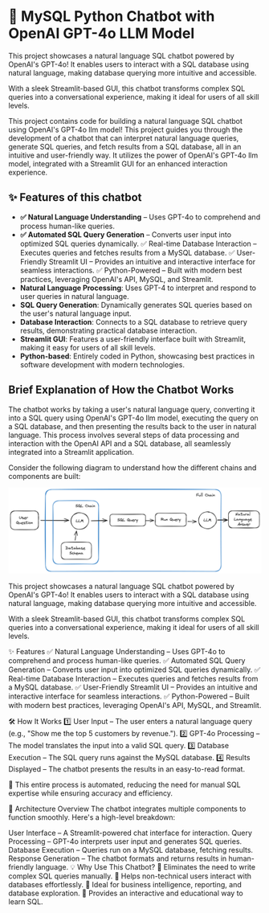 # 🚀 MySQL Python Chatbot with OpenAI GPT-4o LLM Model

This project showcases a natural language SQL chatbot powered by OpenAI's GPT-4o! It enables users to interact with a SQL database using natural language, making database querying more intuitive and accessible.

With a sleek Streamlit-based GUI, this chatbot transforms complex SQL queries into a conversational experience, making it ideal for users of all skill levels.

This project contains code for building a natural language SQL chatbot using OpenAI's GPT-4o llm model! This project guides you through the development of a chatbot that can interpret natural language queries, generate SQL queries, and fetch results from a SQL database, all in an intuitive and user-friendly way. It utilizes the power of OpenAI's GPT-4o llm model, integrated with a Streamlit GUI for an enhanced interaction experience.

## ✨ Features of this chatbot

- **✅ Natural Language Understanding** – Uses GPT-4o to comprehend and process human-like queries.
- **✅ Automated SQL Query Generation** – Converts user input into optimized SQL queries dynamically.
✅ Real-time Database Interaction – Executes queries and fetches results from a MySQL database.
✅ User-Friendly Streamlit UI – Provides an intuitive and interactive interface for seamless interactions.
✅ Python-Powered – Built with modern best practices, leveraging OpenAI's API, MySQL, and Streamlit.
- **Natural Language Processing**: Uses GPT-4 to interpret and respond to user queries in natural language.
- **SQL Query Generation**: Dynamically generates SQL queries based on the user's natural language input.
- **Database Interaction**: Connects to a SQL database to retrieve query results, demonstrating practical database interaction.
- **Streamlit GUI**: Features a user-friendly interface built with Streamlit, making it easy for users of all skill levels.
- **Python-based**: Entirely coded in Python, showcasing best practices in software development with modern technologies.

## Brief Explanation of How the Chatbot Works

The chatbot works by taking a user's natural language query, converting it into a SQL query using OpenAI's GPT-4o llm model, executing the query on a SQL database, and then presenting the results back to the user in natural language. This process involves several steps of data processing and interaction with the OpenAI API and a SQL database, all seamlessly integrated into a Streamlit application.

Consider the following diagram to understand how the different chains and components are built:

![Chatbot Architecture](./docs/mysql-chains.png)


This project showcases a natural language SQL chatbot powered by OpenAI's GPT-4o! It enables users to interact with a SQL database using natural language, making database querying more intuitive and accessible.

With a sleek Streamlit-based GUI, this chatbot transforms complex SQL queries into a conversational experience, making it ideal for users of all skill levels.

✨ Features
✅ Natural Language Understanding – Uses GPT-4o to comprehend and process human-like queries.
✅ Automated SQL Query Generation – Converts user input into optimized SQL queries dynamically.
✅ Real-time Database Interaction – Executes queries and fetches results from a MySQL database.
✅ User-Friendly Streamlit UI – Provides an intuitive and interactive interface for seamless interactions.
✅ Python-Powered – Built with modern best practices, leveraging OpenAI's API, MySQL, and Streamlit.

🛠 How It Works
1️⃣ User Input – The user enters a natural language query (e.g., "Show me the top 5 customers by revenue.").
2️⃣ GPT-4o Processing – The model translates the input into a valid SQL query.
3️⃣ Database Execution – The SQL query runs against the MySQL database.
4️⃣ Results Displayed – The chatbot presents the results in an easy-to-read format.

🔹 This entire process is automated, reducing the need for manual SQL expertise while ensuring accuracy and efficiency.

📌 Architecture Overview
The chatbot integrates multiple components to function smoothly. Here's a high-level breakdown:



User Interface – A Streamlit-powered chat interface for interaction.
Query Processing – GPT-4o interprets user input and generates SQL queries.
Database Execution – Queries run on a MySQL database, fetching results.
Response Generation – The chatbot formats and returns results in human-friendly language.
💡 Why Use This Chatbot?
🔹 Eliminates the need to write complex SQL queries manually.
🔹 Helps non-technical users interact with databases effortlessly.
🔹 Ideal for business intelligence, reporting, and database exploration.
🔹 Provides an interactive and educational way to learn SQL.
